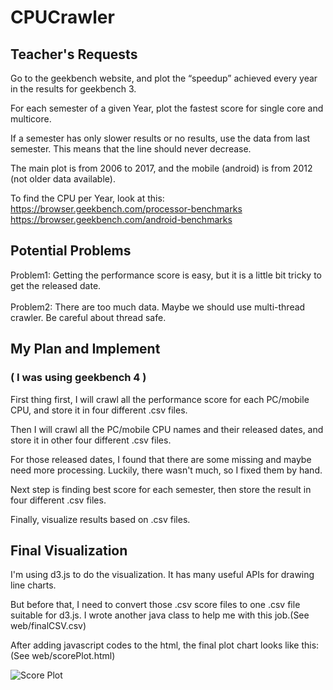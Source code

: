 # CPUCrawler
## Teacher's Requests

Go to the geekbench website, and plot the “speedup” achieved every year in the results for geekbench 3.

For each semester of a given Year, plot the fastest score for single core and multicore.

If a semester has only slower results or no results, use the data from last semester. This means that the line should never decrease.

The main plot is from 2006 to 2017, and the mobile (android) is from 2012 (not older data available).

To find the CPU per Year, look at this:
<br>
https://browser.geekbench.com/processor-benchmarks
<br>
https://browser.geekbench.com/android-benchmarks


## Potential Problems
Problem1:
Getting the performance score is easy, but it is a little bit tricky to get the released date. <br>
<br>
Problem2:
There are too much data. Maybe we should use multi-thread crawler. Be careful about thread safe.


## My Plan and Implement
### ( I was using geekbench 4 )

First thing first, I will crawl all the performance score for each PC/mobile CPU, and store it in four different .csv files.

Then I will crawl all the PC/mobile CPU names and their released dates, and store it in other four different .csv files.

For those released dates, I found that there are some
missing and maybe need more processing. Luckily, there wasn't much, so I fixed them by hand.

Next step is finding best score for each semester, then
store the result in four different .csv files.

Finally, visualize results based on .csv files.


## Final Visualization

I'm using d3.js to do the visualization. It has many useful APIs for drawing line charts.

But before that, I need to convert those .csv score files to one .csv file suitable for d3.js. I wrote another java class to help me with this job.(See web/finalCSV.csv)

After adding javascript codes to the html, the final plot chart looks like this: (See web/scorePlot.html)

![Score Plot](https://github.com/ZiyeHan/CPUCrawler/tree/master/src/main/java/com/chris/cpu/web/scorePlot.png)


<br>
